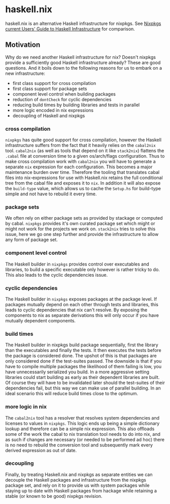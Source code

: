 # haskell.nix

haskell.nix is an alternative Haskell infrastructure for nixpkgs. See
[Nixpkgs current Users' Guide to Haskell Infrastructure](https://nixos.org/nixpkgs/manual/#users-guide-to-the-haskell-infrastructure) for comparison.

## Motivation

Why do we need another Haskell infrastructure for nix?  Doesn't nixpkgs
provide a sufficiently good Haskell infrastructure already?  These are
good questions.  And it boils down to the following reasons for us to
embark on a new infrastructure:

- first class support for cross compilation
- first class support for package sets
- component level control when building packages
- reduction of `dontCheck` for cyclic dependencies
- reducing build times by building libraries and tests in parallel
- more logic encoded in nix expressions
- decoupling of Haskell and nixpkgs

### cross compilation

`nixpkgs` has quite good support for cross compilation, however the
Haskell infrastructure suffers from the fact that it heavily relies on
the `cabal2nix` tool.  `cabal2nix` (as well as tools that depend on it
like `stack2nix`) flattens the `.cabal` file at conversion time to a
given os/arch/flags configuration.  Thus to make cross compilation
work with `cabal2nix` you will have to generate a separate `nix`
expression for each configuration.  This becomes a major maintenance
burden over time.  Therefore the tooling that translates cabal files
into nix-expressions for use with Haskell.nix retains the full
conditional tree from the cabal file and exposes it to `nix`.  In
addition it will also expose the `build-type` value, which allows us
to cache the `Setup.hs` for build-type simple and not have to rebuild
it every time.

### package sets

We often rely on either package sets as provided by stackage or
computed by cabal.  `nixpkgs` provides it's own curated package set
which might or might not work for the projects we work on.
`stack2nix` tries to solve this issue, here we go one step further and
provide the infrastructure to allow any form of package set.

### component level control

The Haskell builder in `nixpkgs` provides control over executables and
libraries, to build a specific executable only however is rather
tricky to do.  This also leads to the cyclic dependencies issue.

### cyclic dependencies

The Haskell builder in `nixpkgs` exposes packages at the
package level. If packages mutually depend on each other through tests
and libraries, this leads to cyclic dependencies that nix can't resolve. By
exposing the components to nix as separate derivations this will only
occur if you have mutually dependent components.

### build times

The Haskell builder in nixpkgs build package sequentially, first the
library than the executables and finally the tests.  It then executes
the tests before the package is considered done.  The upshot of this
is that packages are only considered done if the test-suites
passed.  The downside is that if you have to compile multiple packages
the likelihood of them failing is low, you have unnecessarily
serialized you build.  In a more aggressive setting libraries could
start building as early as their dependent libraries are built.  Of
course they will have to be invalidated later should the test-suites
of their dependencies fail, but this way we can make use of parallel
building.  In an ideal scenario this will reduce build times close to
the optimum.

### more logic in nix

The `cabal2nix` tool has a resolver that resolves system dependencies
and licenses to values in `nixpkgs`.  This logic ends up being a simple
dictionary lookup and therefore can be a simple nix expression. This also
offloads some of the work the cabal to nix translation tool needs to
do into nix, and as such if changes are necessary (or needed to be
performed ad hoc) there is no need to rebuild the conversion tool and
subsequently mark every derived expression as out of date.

### decoupling

Finally, by treating Haskell.nix and nixpkgs as separate entities we
can decouple the Haskell packages and infrastructure from the nixpkgs
package set, and rely on it to provide us with system packages while
staying up to date with Haskell packages from hackage while retaining
a stable (or known to be good) nixpkgs revision.
